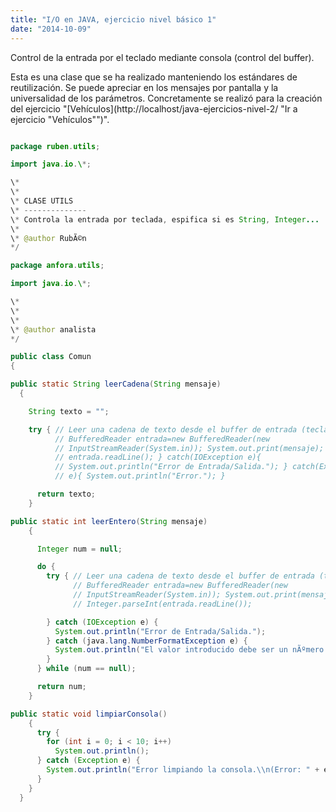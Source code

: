 ```yaml
---
title: "I/O en JAVA, ejercicio nivel básico 1"
date: "2014-10-09"
---
```


Control de la entrada por el teclado mediante consola (control del buffer).

Esta es una clase que se ha realizado manteniendo los estándares de reutilización. Se puede apreciar en los mensajes por pantalla y la universalidad de los parámetros. Concretamente se realizó para la creación del ejercicio "[Vehículos](http://localhost/java-ejercicios-nivel-2/ "Ir a ejercicio "Vehículos"")".

```java

package ruben.utils;

import java.io.\*;

\*
\* 
\* CLASE UTILS 
\* -------------- 
\* Controla la entrada por teclada, espifica si es String, Integer... 
\* 
\* @author RubÃ©n 
*/

package anfora.utils;

import java.io.\*;

\*
\* 
\* 
\* @author analista 
*/ 

public class Comun
{

public static String leerCadena(String mensaje)
  {

    String texto = "";

    try { // Leer una cadena de texto desde el buffer de entrada (teclado)
          // BufferedReader entrada=new BufferedReader(new
          // InputStreamReader(System.in)); System.out.print(mensaje); texto =
          // entrada.readLine(); } catch(IOException e){
          // System.out.println("Error de Entrada/Salida."); } catch(Exception
          // e){ System.out.println("Error."); }

      return texto;
    }

public static int leerEntero(String mensaje)
    {

      Integer num = null;

      do {
        try { // Leer una cadena de texto desde el buffer de entrada (teclado)
              // BufferedReader entrada=new BufferedReader(new
              // InputStreamReader(System.in)); System.out.print(mensaje); num =
              // Integer.parseInt(entrada.readLine());

        } catch (IOException e) {
          System.out.println("Error de Entrada/Salida.");
        } catch (java.lang.NumberFormatException e) {
          System.out.println("El valor introducido debe ser un nÃºmero.");
        }
      } while (num == null);

      return num;
    }

public static void limpiarConsola()
    {
      try {
        for (int i = 0; i < 10; i++)
          System.out.println();
      } catch (Exception e) {
        System.out.println("Error limpiando la consola.\\n(Error: " + e + ")");
      }
    }
  }
```